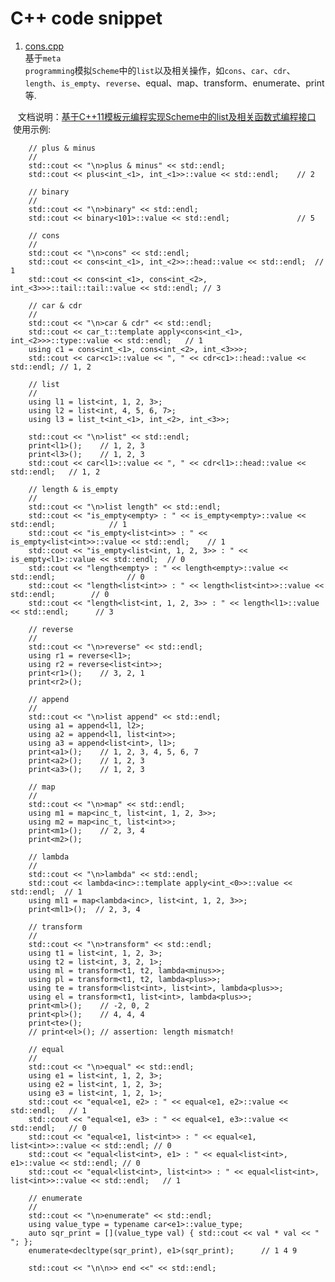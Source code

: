 
C++ code snippet
=============

1. [cons.cpp](https://github.com/luozhaohui/cpp/blob/master/cons.cpp)  
    基于<code>meta programming</code>模拟<code>Scheme</code>中的<code>list</code>以及相关操作，如<code>cons</code>、<code>car</code>、<code>cdr</code>、<code>length</code>、<code>is_empty</code>、<code>reverse</code>、equal、map、transform、enumerate、print等.    
    
    文档说明：[基于C++11模板元编程实现Scheme中的list及相关函数式编程接口](http://blog.csdn.net/kesalin/article/details/62229505)
    使用示例:  
    
        // plus & minus
        //
        std::cout << "\n>plus & minus" << std::endl;
        std::cout << plus<int_<1>, int_<1>>::value << std::endl;    // 2
    
        // binary
        //
        std::cout << "\n>binary" << std::endl;
        std::cout << binary<101>::value << std::endl;               // 5
    
        // cons
        //
        std::cout << "\n>cons" << std::endl;
        std::cout << cons<int_<1>, int_<2>>::head::value << std::endl;  // 1
        std::cout << cons<int_<1>, cons<int_<2>, int_<3>>>::tail::tail::value << std::endl; // 3
    
        // car & cdr
        //
        std::cout << "\n>car & cdr" << std::endl;
        std::cout << car_t::template apply<cons<int_<1>, int_<2>>>::type::value << std::endl;   // 1
        using c1 = cons<int_<1>, cons<int_<2>, int_<3>>>;
        std::cout << car<c1>::value << ", " << cdr<c1>::head::value << std::endl; // 1, 2
    
        // list
        //
        using l1 = list<int, 1, 2, 3>;
        using l2 = list<int, 4, 5, 6, 7>;
        using l3 = list_t<int_<1>, int_<2>, int_<3>>;
    
        std::cout << "\n>list" << std::endl;
        print<l1>();    // 1, 2, 3
        print<l3>();    // 1, 2, 3
        std::cout << car<l1>::value << ", " << cdr<l1>::head::value << std::endl;   // 1, 2
    
        // length & is_empty
        //
        std::cout << "\n>list length" << std::endl;
        std::cout << "is_empty<empty> : " << is_empty<empty>::value << std::endl;            // 1
        std::cout << "is_empty<list<int>> : " << is_empty<list<int>>::value << std::endl;    // 1
        std::cout << "is_empty<list<int, 1, 2, 3>> : " << is_empty<l1>::value << std::endl;  // 0
        std::cout << "length<empty> : " << length<empty>::value << std::endl;                // 0
        std::cout << "length<list<int>> : " << length<list<int>>::value << std::endl;        // 0
        std::cout << "length<list<int, 1, 2, 3>> : " << length<l1>::value << std::endl;      // 3
    
        // reverse
        //
        std::cout << "\n>reverse" << std::endl;
        using r1 = reverse<l1>;
        using r2 = reverse<list<int>>;
        print<r1>();    // 3, 2, 1
        print<r2>();
    
        // append
        //
        std::cout << "\n>list append" << std::endl;
        using a1 = append<l1, l2>;
        using a2 = append<l1, list<int>>;
        using a3 = append<list<int>, l1>;
        print<a1>();    // 1, 2, 3, 4, 5, 6, 7
        print<a2>();    // 1, 2, 3
        print<a3>();    // 1, 2, 3
    
        // map
        //
        std::cout << "\n>map" << std::endl;
        using m1 = map<inc_t, list<int, 1, 2, 3>>;
        using m2 = map<inc_t, list<int>>;
        print<m1>();    // 2, 3, 4
        print<m2>();
    
        // lambda
        //
        std::cout << "\n>lambda" << std::endl;
        std::cout << lambda<inc>::template apply<int_<0>>::value << std::endl;  // 1
        using ml1 = map<lambda<inc>, list<int, 1, 2, 3>>;
        print<ml1>();  // 2, 3, 4
    
        // transform
        //
        std::cout << "\n>transform" << std::endl;
        using t1 = list<int, 1, 2, 3>;
        using t2 = list<int, 3, 2, 1>;
        using ml = transform<t1, t2, lambda<minus>>;
        using pl = transform<t1, t2, lambda<plus>>;
        using te = transform<list<int>, list<int>, lambda<plus>>;
        using el = transform<t1, list<int>, lambda<plus>>;
        print<ml>();    // -2, 0, 2
        print<pl>();    // 4, 4, 4
        print<te>();
        // print<el>(); // assertion: length mismatch!
    
        // equal
        //
        std::cout << "\n>equal" << std::endl;
        using e1 = list<int, 1, 2, 3>;
        using e2 = list<int, 1, 2, 3>;
        using e3 = list<int, 1, 2, 1>;
        std::cout << "equal<e1, e2> : " << equal<e1, e2>::value << std::endl;   // 1
        std::cout << "equal<e1, e3> : " << equal<e1, e3>::value << std::endl;   // 0
        std::cout << "equal<e1, list<int>> : " << equal<e1, list<int>>::value << std::endl; // 0
        std::cout << "equal<list<int>, e1> : " << equal<list<int>, e1>::value << std::endl; // 0
        std::cout << "equal<list<int>, list<int>> : " << equal<list<int>, list<int>>::value << std::endl;   // 1
    
        // enumerate
        //
        std::cout << "\n>enumerate" << std::endl;
        using value_type = typename car<e1>::value_type;
        auto sqr_print = [](value_type val) { std::cout << val * val << " "; };
        enumerate<decltype(sqr_print), e1>(sqr_print);      // 1 4 9
    
        std::cout << "\n\n>> end <<" << std::endl;
    
